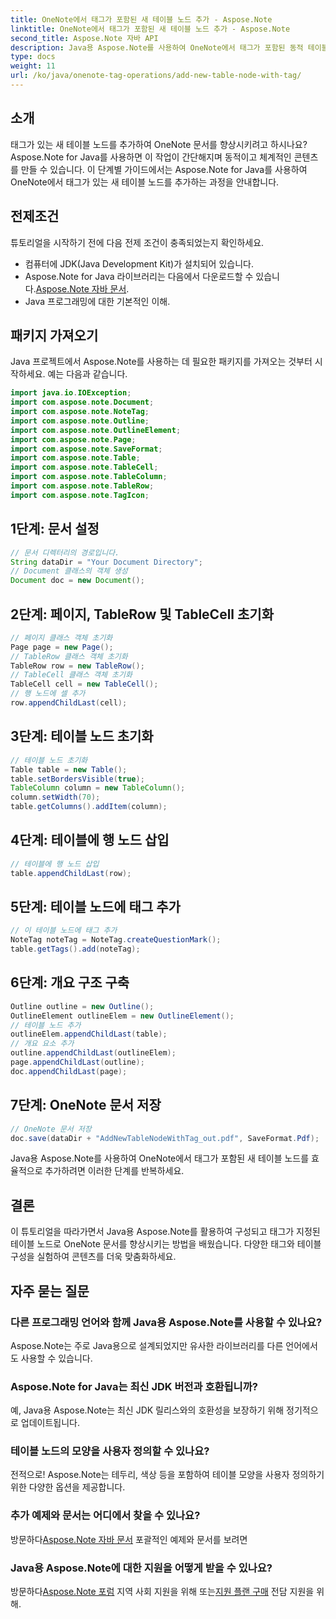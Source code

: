 ```yaml
---
title: OneNote에서 태그가 포함된 새 테이블 노드 추가 - Aspose.Note
linktitle: OneNote에서 태그가 포함된 새 테이블 노드 추가 - Aspose.Note
second_title: Aspose.Note 자바 API
description: Java용 Aspose.Note를 사용하여 OneNote에서 태그가 포함된 동적 테이블 노드를 추가하는 방법을 알아보세요. 문서 정리를 쉽게 강화하세요.
type: docs
weight: 11
url: /ko/java/onenote-tag-operations/add-new-table-node-with-tag/
---
```

## 소개
태그가 있는 새 테이블 노드를 추가하여 OneNote 문서를 향상시키려고 하시나요? Aspose.Note for Java를 사용하면 이 작업이 간단해지며 동적이고 체계적인 콘텐츠를 만들 수 있습니다. 이 단계별 가이드에서는 Aspose.Note for Java를 사용하여 OneNote에서 태그가 있는 새 테이블 노드를 추가하는 과정을 안내합니다.
## 전제조건
튜토리얼을 시작하기 전에 다음 전제 조건이 충족되었는지 확인하세요.
- 컴퓨터에 JDK(Java Development Kit)가 설치되어 있습니다.
-  Aspose.Note for Java 라이브러리는 다음에서 다운로드할 수 있습니다.[Aspose.Note 자바 문서](https://reference.aspose.com/note/java/).
- Java 프로그래밍에 대한 기본적인 이해.
## 패키지 가져오기
Java 프로젝트에서 Aspose.Note를 사용하는 데 필요한 패키지를 가져오는 것부터 시작하세요. 예는 다음과 같습니다.
```java
import java.io.IOException;
import com.aspose.note.Document;
import com.aspose.note.NoteTag;
import com.aspose.note.Outline;
import com.aspose.note.OutlineElement;
import com.aspose.note.Page;
import com.aspose.note.SaveFormat;
import com.aspose.note.Table;
import com.aspose.note.TableCell;
import com.aspose.note.TableColumn;
import com.aspose.note.TableRow;
import com.aspose.note.TagIcon;
```
## 1단계: 문서 설정
```java
// 문서 디렉터리의 경로입니다.
String dataDir = "Your Document Directory";
// Document 클래스의 객체 생성
Document doc = new Document();
```
## 2단계: 페이지, TableRow 및 TableCell 초기화
```java
// 페이지 클래스 객체 초기화
Page page = new Page();
// TableRow 클래스 객체 초기화
TableRow row = new TableRow();
// TableCell 클래스 객체 초기화
TableCell cell = new TableCell();
// 행 노드에 셀 추가
row.appendChildLast(cell);
```
## 3단계: 테이블 노드 초기화
```java
// 테이블 노드 초기화
Table table = new Table();
table.setBordersVisible(true);
TableColumn column = new TableColumn();
column.setWidth(70);
table.getColumns().addItem(column);
```
## 4단계: 테이블에 행 노드 삽입
```java
// 테이블에 행 노드 삽입
table.appendChildLast(row);
```
## 5단계: 테이블 노드에 태그 추가
```java
// 이 테이블 노드에 태그 추가
NoteTag noteTag = NoteTag.createQuestionMark();
table.getTags().add(noteTag);
```
## 6단계: 개요 구조 구축
```java
Outline outline = new Outline();
OutlineElement outlineElem = new OutlineElement();
// 테이블 노드 추가
outlineElem.appendChildLast(table);
// 개요 요소 추가
outline.appendChildLast(outlineElem);
page.appendChildLast(outline);
doc.appendChildLast(page);
```
## 7단계: OneNote 문서 저장
```java
// OneNote 문서 저장
doc.save(dataDir + "AddNewTableNodeWithTag_out.pdf", SaveFormat.Pdf);
```
Java용 Aspose.Note를 사용하여 OneNote에서 태그가 포함된 새 테이블 노드를 효율적으로 추가하려면 이러한 단계를 반복하세요.
## 결론
이 튜토리얼을 따라가면서 Java용 Aspose.Note를 활용하여 구성되고 태그가 지정된 테이블 노드로 OneNote 문서를 향상시키는 방법을 배웠습니다. 다양한 태그와 테이블 구성을 실험하여 콘텐츠를 더욱 맞춤화하세요.
## 자주 묻는 질문
### 다른 프로그래밍 언어와 함께 Java용 Aspose.Note를 사용할 수 있나요?
Aspose.Note는 주로 Java용으로 설계되었지만 유사한 라이브러리를 다른 언어에서도 사용할 수 있습니다.
### Aspose.Note for Java는 최신 JDK 버전과 호환됩니까?
예, Java용 Aspose.Note는 최신 JDK 릴리스와의 호환성을 보장하기 위해 정기적으로 업데이트됩니다.
### 테이블 노드의 모양을 사용자 정의할 수 있나요?
전적으로! Aspose.Note는 테두리, 색상 등을 포함하여 테이블 모양을 사용자 정의하기 위한 다양한 옵션을 제공합니다.
### 추가 예제와 문서는 어디에서 찾을 수 있나요?
 방문하다[Aspose.Note 자바 문서](https://reference.aspose.com/note/java/) 포괄적인 예제와 문서를 보려면
### Java용 Aspose.Note에 대한 지원을 어떻게 받을 수 있나요?
 방문하다[Aspose.Note 포럼](https://forum.aspose.com/c/note/28) 지역 사회 지원을 위해 또는[지원 플랜 구매](https://purchase.aspose.com/buy) 전담 지원을 위해.